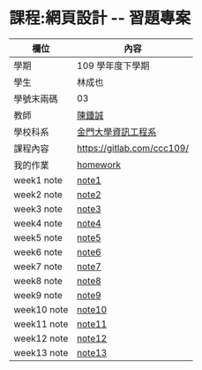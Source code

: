 # 課程:網頁設計 -- 習題專案

欄位 | 內容
-----|--------
學期 | 109 學年度下學期
學生 |  林成也
學號末兩碼 | 03
教師 | [陳鍾誠](https://www.nqu.edu.tw/educsie/index.php?act=blog&code=list&ids=4)
學校科系 | [金門大學資訊工程系](https://www.nqu.edu.tw/educsie/index.php)
課程內容 | https://gitlab.com/ccc109/
我的作業 | [homework](./homework)
week1 note| [note1](./week1/note.html)
week2 note| [note2](./week2/note.html)
week3 note| [note3](./week3/note.html)
week4 note| [note4](./week4/note.html)
week5 note| [note5](./week5/note.html)
week6 note| [note6](./week6/note.html)
week7 note| [note7](./week7/note.html)
week8 note| [note8](./week8/note.html)
week9 note| [note9](./week9/note.html)
week10 note| [note10](./week10/note.html)
week11 note| [note11](./week11/note.html)
week12 note| [note12](./week12/note.html)
week13 note| [note13](./week13/note.html)

